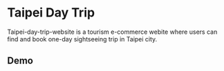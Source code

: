 # Taipei Day Trip

Taipei-day-trip-website is a tourism e-commerce webite where users can find and book one-day sightseeing trip in Taipei city.

## Demo

